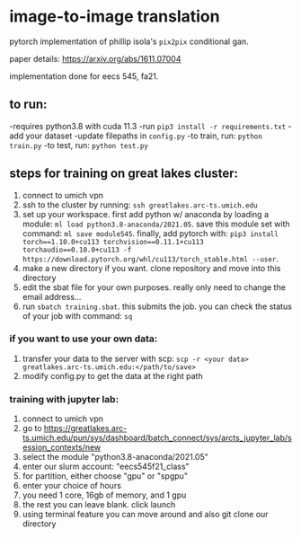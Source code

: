 # image-to-image translation
pytorch implementation of phillip isola's `pix2pix` conditional gan. 

paper details: https://arxiv.org/abs/1611.07004

implementation done for eecs 545, fa21. 

## to run:
-requires python3.8 with cuda 11.3
-run `pip3 install -r requirements.txt`
-add your dataset
-update filepaths in `config.py`
-to train, run: `python train.py`
-to test, run: `python test.py`

## steps for training on great lakes cluster:
1. connect to umich vpn
2. ssh to the cluster by running: `ssh greatlakes.arc-ts.umich.edu`
3. set up your workspace. first add python w/ anaconda by loading a module: `ml load python3.8-anaconda/2021.05`. save this module set with command: `ml save module545`. finally, add pytorch with:  `pip3 install torch==1.10.0+cu113 torchvision==0.11.1+cu113 torchaudio==0.10.0+cu113 -f https://download.pytorch.org/whl/cu113/torch_stable.html --user`.
4. make a new directory if you want. clone repository and move into this directory
5. edit the sbat file for your own purposes. really only need to change the email address...
6. run `sbatch training.sbat`. this submits the job. you can check the status of your job with command: `sq`

### if you want to use your own data:
1. transfer your data to the server with scp: `scp -r <your data> greatlakes.arc-ts.umich.edu:</path/to/save>`
2. modify config.py to get the data at the right path

### training with jupyter lab:
1. connect to umich vpn
2. go to https://greatlakes.arc-ts.umich.edu/pun/sys/dashboard/batch_connect/sys/arcts_jupyter_lab/session_contexts/new
3. select the module "python3.8-anaconda/2021.05"
4. enter our slurm account: "eecs545f21_class"
5. for partition, either choose "gpu" or "spgpu"
6. enter your choice of hours
7. you need 1 core, 16gb of memory, and 1 gpu
8. the rest you can leave blank. click launch 
9. using terminal feature you can move around and also git clone our directory


